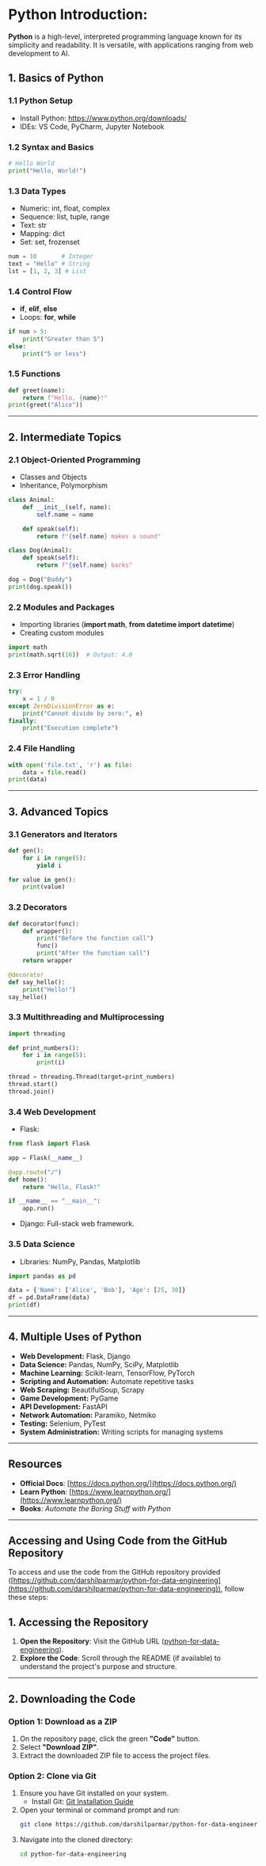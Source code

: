 # Python Introduction:

**Python** is a high-level, interpreted programming language known for its simplicity and readability. It is versatile, with applications ranging from web development to AI.


## 1. Basics of Python
### 1.1 Python Setup
- Install Python: https://www.python.org/downloads/
- IDEs: VS Code, PyCharm, Jupyter Notebook

### 1.2 Syntax and Basics
```python
# Hello World
print("Hello, World!")

```

### 1.3 Data Types
- Numeric: int, float, complex
- Sequence: list, tuple, range
- Text: str
- Mapping: dict
- Set: set, frozenset
```python
num = 10       # Integer
text = "Hello" # String
lst = [1, 2, 3] # List

```

### 1.4 Control Flow
- **if**, **elif**, **else**
- Loops: **for**, **while**
```python
if num > 5:
    print("Greater than 5")
else:
    print("5 or less")

```

### 1.5 Functions
```python
def greet(name):
    return f"Hello, {name}!"
print(greet("Alice"))

```

---

## 2. Intermediate Topics
### 2.1 Object-Oriented Programming
- Classes and Objects
- Inheritance, Polymorphism
```python
class Animal:
    def __init__(self, name):
        self.name = name

    def speak(self):
        return f"{self.name} makes a sound"

class Dog(Animal):
    def speak(self):
        return f"{self.name} barks"

dog = Dog("Buddy")
print(dog.speak())

```

### 2.2 Modules and Packages
- Importing libraries (**import math**, **from datetime import datetime**)
- Creating custom modules
```python
import math
print(math.sqrt(16))  # Output: 4.0

```

### 2.3 Error Handling
```python
try:
    x = 1 / 0
except ZeroDivisionError as e:
    print("Cannot divide by zero:", e)
finally:
    print("Execution complete")

```

### 2.4 File Handling
```python
with open('file.txt', 'r') as file:
    data = file.read()
print(data)

```

---

## 3. Advanced Topics
### 3.1 Generators and Iterators
```python
def gen():
    for i in range(5):
        yield i

for value in gen():
    print(value)

```

### 3.2 Decorators
```python
def decorator(func):
    def wrapper():
        print("Before the function call")
        func()
        print("After the function call")
    return wrapper

@decorator
def say_hello():
    print("Hello!")
say_hello()

```

### 3.3 Multithreading and Multiprocessing
```python
import threading

def print_numbers():
    for i in range(5):
        print(i)

thread = threading.Thread(target=print_numbers)
thread.start()
thread.join()

```

### 3.4 Web Development
- Flask:
```python
from flask import Flask

app = Flask(__name__)

@app.route("/")
def home():
    return "Hello, Flask!"

if __name__ == "__main__":
    app.run()

```

- Django: Full-stack web framework.

### 3.5 Data Science
- Libraries: NumPy, Pandas, Matplotlib
```python
import pandas as pd

data = {'Name': ['Alice', 'Bob'], 'Age': [25, 30]}
df = pd.DataFrame(data)
print(df)

```

---

## 4. Multiple Uses of Python
- **Web Development:** Flask, Django
- **Data Science:** Pandas, NumPy, SciPy, Matplotlib
- **Machine Learning:** Scikit-learn, TensorFlow, PyTorch
- **Scripting and Automation:** Automate repetitive tasks
- **Web Scraping:** BeautifulSoup, Scrapy
- **Game Development:** PyGame
- **API Development:** FastAPI
- **Network Automation:** Paramiko, Netmiko
- **Testing:** Selenium, PyTest
- **System Administration:** Writing scripts for managing systems

---

## Resources

- **Official Docs**: [https://docs.python.org/](https://docs.python.org/)
- **Learn Python**: [https://www.learnpython.org/](https://www.learnpython.org/)
- **Books**: *Automate the Boring Stuff with Python*

---

## Accessing and Using Code from the GitHub Repository

To access and use the code from the GitHub repository provided ([https://github.com/darshilparmar/python-for-data-engineering](https://github.com/darshilparmar/python-for-data-engineering)), follow these steps:

## **1. Accessing the Repository**
1. **Open the Repository**: Visit the GitHub URL ([python-for-data-engineering](https://github.com/darshilparmar/python-for-data-engineering)).
2. **Explore the Code**: Scroll through the README (if available) to understand the project's purpose and structure.

---

## **2. Downloading the Code**

### **Option 1: Download as a ZIP**
1. On the repository page, click the green **"Code"** button.
2. Select **"Download ZIP"**.
3. Extract the downloaded ZIP file to access the project files.

### **Option 2: Clone via Git**
1. Ensure you have Git installed on your system.  
   - Install Git: [Git Installation Guide](https://git-scm.com/book/en/v2/Getting-Started-Installing-Git)
2. Open your terminal or command prompt and run:
   ```bash
   git clone https://github.com/darshilparmar/python-for-data-engineering.git
3. Navigate into the cloned directory:
   ```bash
   cd python-for-data-engineering



